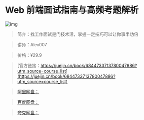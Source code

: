 # Web 前端面试指南与高频考题解析

![img](../../assets/161f664af48f2400~tplv-t2oaga2asx-no-mark:280:280:200:280.png)

> 简介：找工作面试是门技术活，掌握一定技巧可以让你事半功倍

> 讲师：Alex007

> 价格：¥29.9

> [官方链接：https://juejin.cn/book/6844733713780047886?utm_source=course_list](https://juejin.cn/book/6844733713780047886?utm_source=course_list)

> [阿里网盘：]()

> [百度网盘：]()

> [夸克网盘：]()
